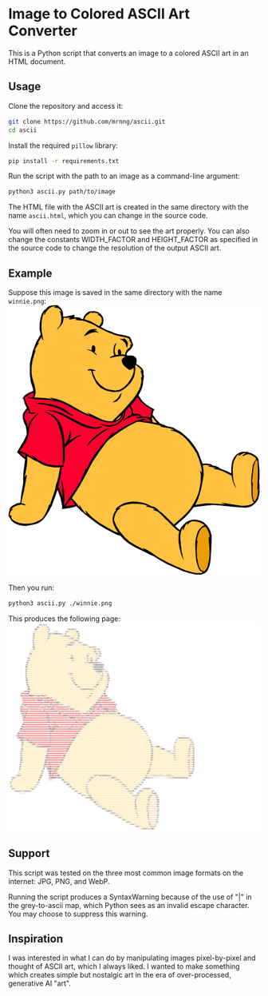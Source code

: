 # Image to Colored ASCII Art Converter

This is a Python script that converts an image to a colored ASCII art in an HTML document.

## Usage

Clone the repository and access it:
```bash
git clone https://github.com/mrnng/ascii.git
cd ascii
```

Install the required ```pillow``` library:
```bash
pip install -r requirements.txt
```

Run the script with the path to an image as a command-line argument:
```bash
python3 ascii.py path/to/image
```

The HTML file with the ASCII art is created in the same directory with the name ```ascii.html```, which you can change in the source code.

You will often need to zoom in or out to see the art properly.
You can also change the constants WIDTH_FACTOR and HEIGHT_FACTOR as specified in the source code to change the resolution of the output ASCII art.

## Example

Suppose this image is saved in the same directory with the name ```winnie.png```:
![An image of Winnie the Pooh](./images/winnie.png)

Then you run:
```bash
python3 ascii.py ./winnie.png
```

This produces the following page:
![An image of the converted ASCII art of Winnie the Pooh](./images/ascii-winnie.png)

## Support

This script was tested on the three most common image formats on the internet: JPG, PNG, and WebP.

Running the script produces a SyntaxWarning because of the use of "\|" in the grey-to-ascii map, which Python sees as an invalid escape character.
You may choose to suppress this warning.

## Inspiration

I was interested in what I can do by manipulating images pixel-by-pixel and thought of ASCII art, which I always liked.
I wanted to make something which creates simple but nostalgic art in the era of over-processed, generative AI "art".